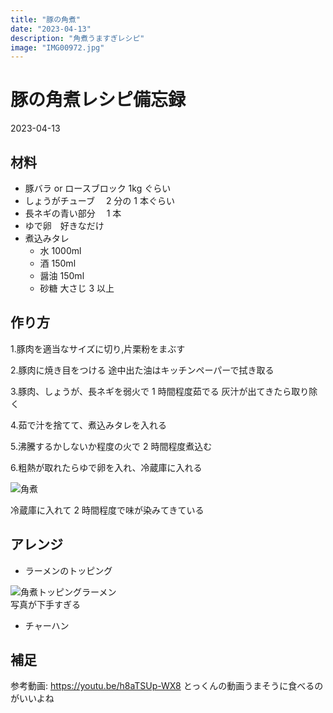 ```yaml
---
title: "豚の角煮"
date: "2023-04-13"
description: "角煮うますぎレシピ"
image: "IMG00972.jpg"
---
```


# 豚の角煮レシピ備忘録

2023-04-13

## 材料

- 豚バラ or ロースブロック 1kg ぐらい
- しょうがチューブ　 2 分の 1 本ぐらい
- 長ネギの青い部分　 1 本
- ゆで卵　好きなだけ
- 煮込みタレ
  - 水 1000ml
  - 酒 150ml
  - 醤油 150ml
  - 砂糖 大さじ 3 以上

## 作り方

1.豚肉を適当なサイズに切り,片栗粉をまぶす

2.豚肉に焼き目をつける 途中出た油はキッチンペーパーで拭き取る

3.豚肉、しょうが、長ネギを弱火で 1 時間程度茹でる 灰汁が出てきたら取り除く

4.茹で汁を捨てて、煮込みタレを入れる

5.沸騰するかしないか程度の火で 2 時間程度煮込む

6.粗熱が取れたらゆで卵を入れ、冷蔵庫に入れる

<div class="row">
    <div class="col-6 col-lg-3">
    <img class="img-fluid p-3 " src="/blog/2023-04-13/IMG00972.jpg" alt="角煮" >
    </div>
</div>

冷蔵庫に入れて 2 時間程度で味が染みてきている

## アレンジ

- ラーメンのトッピング

<div class="row">
    <div class="col-6 col-lg-3">
    <img class="img-fluid p-3 " src="/blog/2023-04-13/IMG00971.jpg" alt="角煮トッピングラーメン" >
    </div>
</div>
写真が下手すぎる

- チャーハン

## 補足

参考動画: https://youtu.be/h8aTSUp-WX8
とっくんの動画うまそうに食べるのがいいよね
